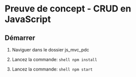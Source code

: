 # Preuve de concept - CRUD en JavaScript

## Démarrer

1. Naviguer dans le dossier js_mvc_pdc

2. Lancez la commande: ```shell npm install```

3. Lancez la commande: ```shell npm start```